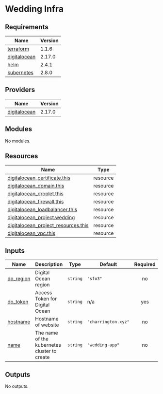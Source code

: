# Wedding Infra

<!-- BEGINNING OF PRE-COMMIT-TERRAFORM DOCS HOOK -->
## Requirements

| Name | Version |
|------|---------|
| <a name="requirement_terraform"></a> [terraform](#requirement\_terraform) | 1.1.6 |
| <a name="requirement_digitalocean"></a> [digitalocean](#requirement\_digitalocean) | 2.17.0 |
| <a name="requirement_helm"></a> [helm](#requirement\_helm) | 2.4.1 |
| <a name="requirement_kubernetes"></a> [kubernetes](#requirement\_kubernetes) | 2.8.0 |

## Providers

| Name | Version |
|------|---------|
| <a name="provider_digitalocean"></a> [digitalocean](#provider\_digitalocean) | 2.17.0 |

## Modules

No modules.

## Resources

| Name | Type |
|------|------|
| [digitalocean_certificate.this](https://registry.terraform.io/providers/digitalocean/digitalocean/2.17.0/docs/resources/certificate) | resource |
| [digitalocean_domain.this](https://registry.terraform.io/providers/digitalocean/digitalocean/2.17.0/docs/resources/domain) | resource |
| [digitalocean_droplet.this](https://registry.terraform.io/providers/digitalocean/digitalocean/2.17.0/docs/resources/droplet) | resource |
| [digitalocean_firewall.this](https://registry.terraform.io/providers/digitalocean/digitalocean/2.17.0/docs/resources/firewall) | resource |
| [digitalocean_loadbalancer.this](https://registry.terraform.io/providers/digitalocean/digitalocean/2.17.0/docs/resources/loadbalancer) | resource |
| [digitalocean_project.wedding](https://registry.terraform.io/providers/digitalocean/digitalocean/2.17.0/docs/resources/project) | resource |
| [digitalocean_project_resources.this](https://registry.terraform.io/providers/digitalocean/digitalocean/2.17.0/docs/resources/project_resources) | resource |
| [digitalocean_vpc.this](https://registry.terraform.io/providers/digitalocean/digitalocean/2.17.0/docs/resources/vpc) | resource |

## Inputs

| Name | Description | Type | Default | Required |
|------|-------------|------|---------|:--------:|
| <a name="input_do_region"></a> [do\_region](#input\_do\_region) | Digital Ocean region | `string` | `"sfo3"` | no |
| <a name="input_do_token"></a> [do\_token](#input\_do\_token) | Access Token for Digital Ocean | `string` | n/a | yes |
| <a name="input_hostname"></a> [hostname](#input\_hostname) | Hostname of website | `string` | `"charrington.xyz"` | no |
| <a name="input_name"></a> [name](#input\_name) | The name of the kubernetes cluster to create | `string` | `"wedding-app"` | no |

## Outputs

No outputs.
<!-- END OF PRE-COMMIT-TERRAFORM DOCS HOOK -->
